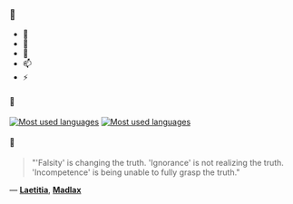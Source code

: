 ### 👋

- 🔭
- 🌱
- 💬
- 📫
- ⚡

#### 🧏

[![Most used languages](https://github-readme-stats-aynah.vercel.app/api/top-langs/?username=aynh&theme=solarized-dark&langs_count=6&layout=compact&hide_title=true)](https://github.com/anuraghazra/github-readme-stats#gh-dark-mode-only)
[![Most used languages](https://github-readme-stats-aynah.vercel.app/api/top-langs/?username=aynh&theme=solarized-light&langs_count=6&layout=compact&hide_title=true)](https://github.com/anuraghazra/github-readme-stats#gh-light-mode-only)

#### 💬

> "'Falsity' is changing the truth. 'Ignorance' is not realizing the truth. 'Incompetence' is being unable to fully grasp the truth."

&mdash; [**Laetitia**](https://myanimelist.net/character.php?q=Laetitia&cat=character), [**Madlax**](https://myanimelist.net/search/all?q=Madlax&cat=all)
